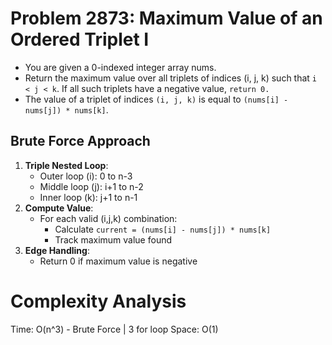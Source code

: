# Problem 2873: Maximum Value of an Ordered Triplet I

- You are given a 0-indexed integer array nums.
- Return the maximum value over all triplets of indices (i, j, k) such that `i < j < k`. If all such triplets have a negative value, `return 0.`
- The value of a triplet of indices `(i, j, k)` is equal to `(nums[i] - nums[j]) * nums[k]`.

## Brute Force Approach
1. **Triple Nested Loop**:
   - Outer loop (i): 0 to n-3
   - Middle loop (j): i+1 to n-2
   - Inner loop (k): j+1 to n-1
2. **Compute Value**:
   - For each valid (i,j,k) combination:
     - Calculate `current = (nums[i] - nums[j]) * nums[k]`
     - Track maximum value found
3. **Edge Handling**:
   - Return 0 if maximum value is negative

# Complexity Analysis
Time: O(n^3) - Brute Force | 3 for loop
Space: O(1)

